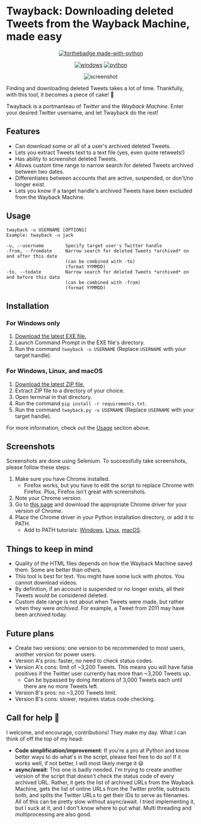 # Twayback: Downloading deleted Tweets from the Wayback Machine, made easy

<div align="center">
  
[![forthebadge made-with-python](http://ForTheBadge.com/images/badges/made-with-python.svg)](https://www.python.org/)
  
[![windows](https://img.shields.io/badge/Download-Windows%20Binary-blue?style=for-the-badge&logo=Microsoft)](https://github.com/Mennaruuk/twayback/releases/download/02%2F13%2F2022/twayback.exe)
[![python](https://img.shields.io/badge/Download-Python%20Script-red?style=for-the-badge&logo=python)](https://github.com/Mennaruuk/twayback/releases/download/02%2F13%2F2022/twayback.zip)

![screenshot](https://i.imgur.com/oBeqt6V.png)

</div>

Finding and downloading deleted Tweets takes a lot of time. Thankfully, with this tool, it becomes a piece of cake! 🎂

Twayback is a portmanteau of *Twitter* and the *Wayback Machine*. Enter your desired Twitter username, and let Twayback do the rest!

## Features
 - Can download some or all of a user's archived deleted Tweets.
 - Lets you extract Tweets text to a text file (yes, even quote retweets!)
 - Has ability to screenshot deleted Tweets.
 - Allows custom time range to narrow search for deleted Tweets archived between two dates.
 - Differentiates between accounts that are active, suspended, or don't/no longer exist.
 - Lets you know if a target handle's archived Tweets have been excluded from the Wayback Machine.

## Usage
    twayback -u USERNAME [OPTIONS]
    Example: twayback -u jack
    
    -u, --username        Specify target user's Twitter handle
    -from, --fromdate     Narrow search for deleted Tweets *archived* on and after this date
                          (can be combined with -to)
                          (format YYMMDD)
    -to, --todate         Narrow search for deleted Tweets *archived* on and before this date
                          (can be combined with -from)
                          (format YYMMDD)

## Installation
### For Windows only
 1. [Download the latest EXE file.](https://github.com/Mennaruuk/twayback/releases/download/02%2F13%2F2022/twayback.exe)
 2. Launch Command Prompt in the EXE file's directory.
 3. Run the command `twayback -u USERNAME` (Replace `USERNAME` with your target handle).

### For Windows, Linux, and macOS
 1. [Download the latest ZIP file.](https://github.com/Mennaruuk/twayback/releases/download/02%2F13%2F2022/twayback.zip)
 2. Extract ZIP file to a directory of your choice.
 3. Open terminal in that directory.
 4. Run the command `pip install -r requirements.txt`.
 5. Run the command `twayback.py -u USERNAME` (Replace `USERNAME` with your target handle).


For more information, check out the [Usage](#usage) section above.

## Screenshots
Screenshots are done using Selenium. To successfully take screenshots, please follow these steps:
 1. Make sure you have Chrome installed.
    - Firefox works, but you have to edit the script to replace Chrome with Firefox. Plus, Firefox isn't great with screenshots.
 2. Note your Chrome version.
 3. Go to [this page](https://chromedriver.chromium.org/downloads) and download the appropriate Chrome driver for your version of Chrome.
 4. Place the Chrome driver in your Python installation directory, or add it to PATH.
    - Add to PATH tutorials: [Windows](https://www.architectryan.com/2018/03/17/add-to-the-path-on-windows-10/), [Linux](https://itsfoss.com/add-directory-to-path-linux/), [macOS](https://www.architectryan.com/2012/10/02/add-to-the-path-on-mac-os-x-mountain-lion/).



## Things to keep in mind
 - Quality of the HTML files depends on how the Wayback Machine saved them. Some are better than others.
 - This tool is best for text. You might have some luck with photos. You cannot download videos.
 - By definition, if an account is suspended or no longer exists, all their Tweets would be considered deleted.
 - Custom date range is not about when Tweets were made, but rather when they were _archived_. For example, a Tweet from 2011 may have been archived today.

## Future plans
 - Create two versions: one version to be recommended to most users, another version for power users.
  - Version A's pros: faster, no need to check status codes.
  - Version A's cons: limit of ~3,200 Tweets. This means you will have false positives if the Twitter user currently has more than ~3,200 Tweets up.
    - Can be bypassed by doing iterations of 3,000 Tweets each until there are no more Tweets left.
  - Version B's pros: no ~3,200 Tweets limit.
  - Version B's cons: slower, requires status code checking.

## Call for help 🙏
I welcome, and encourage, contributions! They make my day.
What I can think of off the top of my head:
 - **Code simplification/improvement**: If you're a pro at Python and know better ways to do what's in the script, please feel free to do so! If it works well, if not better, I will most likely merge it 😃
 - **async/await**: This one is badly needed. I'm trying to create another version of the script that doesn't check the status code of every archived URL. Rather, it gets the list of archived URLs from the Wayback Machine, gets the list of online URLs from the Twitter profile, subtracts both, and splits the Twitter URLs to get their IDs to serve as filenames. All of this can be pretty slow without async/await. I tried implementing it, but I suck at it, and I don't know where to put what. Multi threading and multiprocessing are also good.
